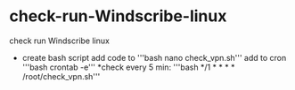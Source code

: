 # check-run-Windscribe-linux
check run Windscribe linux
* create bash script add code to 
'''bash
nano check_vpn.sh'''
add to cron
'''bash
crontab -e'''
*check every 5 min:
'''bash
*/1 * * * * /root/check_vpn.sh'''
